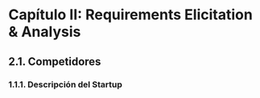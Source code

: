 # Capítulo II: Requirements Elicitation & Analysis

## 2.1. Competidores

### 1.1.1. Descripción del Startup
